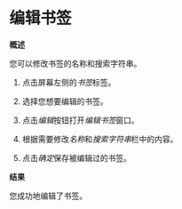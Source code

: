 # 编辑书签

**概述**

您可以修改书签的名称和搜索字符串。

1. 点击屏幕左侧的*书签*标签。

2. 选择您想要编辑的书签。

3. 点击*编辑*按钮打开*编辑书签*窗口。

4. 根据需要修改*名称*和*搜索字符串*栏中的内容。

5. 点击*确定*保存被编辑过的书签。

**结果**

您成功地编辑了书签。
